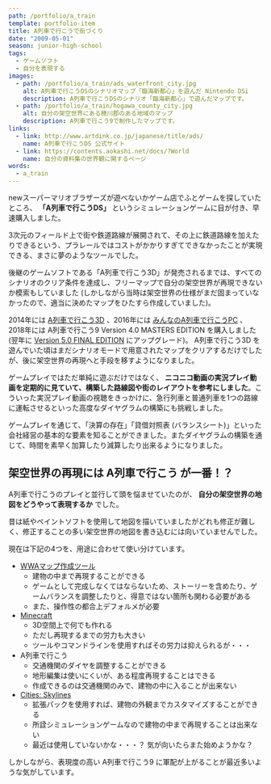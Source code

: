 ```yaml
---
path: /portfolio/a_train
template: portfolio-item
title: A列車で行こうで街づくり
date: "2009-05-01"
season: junior-high-school
tags:
  - ゲームソフト
  - 自分を表現する
images:
  - path: /portfolio/a_train/ads_waterfront_city.jpg
    alt: A列車で行こうDSのシナリオマップ「臨海新都心」を遊んだ Nintendo DSi
    description: A列車で行こうDSのシナリオ「臨海新都心」で遊んだマップです。
  - path: /portfolio/a_train/hogawa_county_city.jpg
    alt: 自分の架空世界にある穂川郡のある地域のマップ
    description: A列車で行こう9で制作したマップです。
links:
  - link: http://www.artdink.co.jp/japanese/title/ads/
    name: A列車で行こうDS 公式サイト
  - link: https://contents.aokashi.net/docs/?World
    name: 自分の資料集の世界観に関するページ
words:
  - a_train
---
```


newスーパーマリオブラザーズが遊べないかゲーム店でふとゲームを探していたところ、 **「A列車で行こうDS」** というシミュレーションゲームに目が付き、早速購入しました。

3次元のフィールド上で街や鉄道路線が展開されて、その上に鉄道路線を加えたりできるという、プラレールではコストがかかりすぎてできなかったことが実現できる、まさに夢のようなツールでした。

後継のゲームソフトである「A列車で行こう3D」が発売されるまでは、すべてのシナリオのクリア条件を達成し、フリーマップで自分の架空世界が再現できないか模索もしていました (しかしながら当時は架空世界の仕様がまだ固まっていなかったので、適当に決めたマップをひたすら作成していました)。

2014年には [A列車で行こう3D](http://www.artdink.co.jp/japanese/title/a3d/) 、2016年には [みんなのA列車で行こうPC](http://www.artdink.co.jp/japanese/title/apc/) 、 2018年には A列車で行こう9 Version 4.0 MASTERS EDITION を購入しました (翌年に [Version 5.0 FINAL EDITION](https://www.a-train9.jp/final/) にアップグレード)。 A列車で行こう3D を遊んでいた頃はまだシナリオモードで用意されたマップをクリアするだけでしたが、後に架空世界の再現へと手段を移すようになりました。

ゲームプレイではただ単純に遊ぶだけではなく、 **ニコニコ動画の実況プレイ動画を定期的に見ていて、構築した路線図や街のレイアウトを参考にしました**。こういった実況プレイ動画の視聴をきっかけに、急行列車と普通列車を1つの路線に運転させるといった高度なダイヤグラムの構築にも挑戦しました。

ゲームプレイを通じて、「決算の存在」「貸借対照表 (バランスシート)」といった会社経営の基本的な要素を知ることができました。またダイヤグラムの構築を通じて、時間を素早く加算したり減算したり出来るようになりました。

## 架空世界の再現には A列車で行こう が一番！？
A列車で行こうのプレイと並行して頭を悩ませていたのが、 **自分の架空世界の地図をどうやって表現するか** でした。

昔は紙やペイントソフトを使用して地図を描いていましたがどれも修正が難しく、修正することの多い架空世界の地図を書き込むには向いていませんでした。

現在は下記の4つを、用途に合わせて使い分けています。

- [WWAマップ作成ツール](/portfolio/wwa_game)
  - 建物の中まで再現することができる
  - ゲームとして完成しなくてはならないため、ストーリーを含めたり、ゲームバランスを調整したりと、得意ではない箇所も関わる必要がある
  - また、操作性の都合上デフォルメが必要
- [Minecraft](https://www.minecraft.net/ja-jp/)
  - 3D空間上で何でも作れる
  - ただし再現するまでの労力も大きい
  - ツールやコマンドラインを使用すればその労力は抑えられるが・・・
- A列車で行こう
  - 交通機関のダイヤを調整することができる
  - 地形編集は使いにくいが、ある程度再現することはできる
  - 作成できるのは交通機関のみで、建物の中に入ることが出来ない
- [Cities: Skylines](https://store.steampowered.com/app/255710/Cities_Skylines/)
  - 拡張パックを使用すれば、建物の外観までカスタマイズすることができる
  - 所詮シミュレーションゲームなので建物の中まで再現することは出来ない
  - 最近は使用していないかな・・・？ 気が向いたらまた始めようかな？

しかしながら、表現度の高い A列車で行こう9 に軍配が上がることが最近多いような気がしています。
